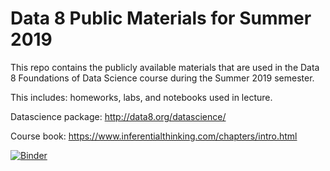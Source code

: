 # Data 8 Public Materials for Summer 2019

This repo contains the publicly available materials that are used in the Data 8
Foundations of Data Science course during the Summer 2019 semester.

This includes: homeworks, labs, and notebooks used in lecture.

Datascience package: http://data8.org/datascience/

Course book: https://www.inferentialthinking.com/chapters/intro.html

[![Binder](https://mybinder.org/badge.svg)](https://mybinder.org/v2/gh/data-8/materials-su19/master)

